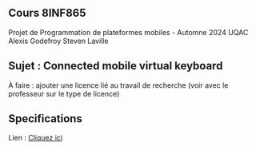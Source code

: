 ## Cours 8INF865
Projet de Programmation de plateformes mobiles - Automne 2024 UQAC
Alexis Godefroy
Steven Laville

## Sujet : Connected mobile virtual keyboard
À faire : ajouter une licence lié au travail de recherche (voir avec le professeur sur le type de licence)

## Specifications
Lien : [Cliquez ici](https://moodle.uqac.ca/mod/resource/view.php?id=401158)
